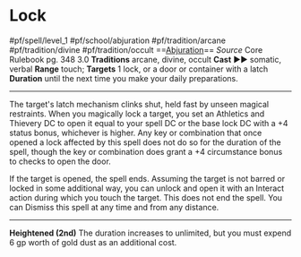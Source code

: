 # Lock
#pf/spell/level_1 #pf/school/abjuration #pf/tradition/arcane #pf/tradition/divine #pf/tradition/occult
==[Abjuration](../../../Traits/Abjuration.md)==
*Source* Core Rulebook pg. 348 3.0
**Traditions** arcane, divine, occult
**Cast** ►► somatic, verbal
**Range** touch; **Targets** 1 lock, or a door or container with a latch
**Duration** until the next time you make your daily preparations.

---
The target's latch mechanism clinks shut, held fast by unseen magical restraints. When you magically lock a target, you set an Athletics and Thievery DC to open it equal to your spell DC or the base lock DC with a +4 status bonus, whichever is higher. Any key or combination that once opened a lock affected by this spell does not do so for the duration of the spell, though the key or combination does grant a +4 circumstance bonus to checks to open the door.

If the target is opened, the spell ends. Assuming the target is not barred or locked in some additional way, you can unlock and open it with an Interact action during which you touch the target. This does not end the spell. You can Dismiss this spell at any time and from any distance.
<hr>

**Heightened (2nd)** The duration increases to unlimited, but you must expend 6 gp worth of gold dust as an additional cost.